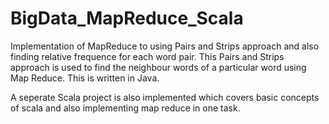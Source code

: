 # BigData_MapReduce_Scala

Implementation of MapReduce to using Pairs and Strips approach and also finding relative frequence for each word pair.
This Pairs and Strips approach is used to find the neighbour words of a particular word using Map Reduce.
This is written in Java.

A seperate Scala project is also implemented which covers basic concepts of scala and also implementing map reduce in one task.
